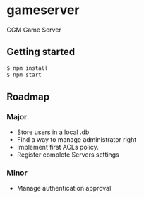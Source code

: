 # gameserver
CGM Game Server

## Getting started

```bash
$ npm install
$ npm start
```

## Roadmap

### Major
- Store users in a local .db
- Find a way to manage administrator right
- Implement first ACLs policy.
- Register complete Servers settings

### Minor
- Manage authentication approval

